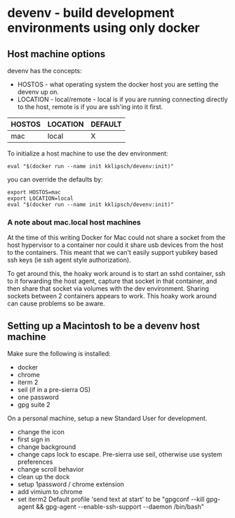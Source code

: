 # devenv - build development environments using only docker

## Host machine options

devenv has the concepts:
- HOSTOS - what operating system the docker host you are setting the devenv up on.
- LOCATION - local/remote - local is if you are running connecting directly to the host, remote is if you are ssh'ing into it first.

| HOSTOS | LOCATION | DEFAULT |
| ------ | -------- | ---- |
| mac | local | X |


To initialize a host machine to use the dev environment:

```
eval "$(docker run --name init kklipsch/devenv:init)"
```

you can override the defaults by:
```
export HOSTOS=mac
export LOCATION=local
eval "$(docker run --name init kklipsch/devenv:init)"
```

### A note about mac.local host machines

At the time of this writing Docker for Mac could not share a socket from the host hypervisor to a container nor could it share usb devices from the host to the containers.  This meant that we can't easily support yubikey based ssh keys (ie ssh agent style authorization).

To get around this, the hoaky work around is to start an sshd container, ssh to it forwarding the host agent, capture that socket in that container, and then share that socket via volumes with the dev environment.  Sharing sockets between 2 containers appears to work.  This hoaky work around can cause problems so be aware.

## Setting up a Macintosh to be a devenv host machine

Make sure the following is installed:
- docker
- chrome
- iterm 2
- seil (if in a pre-sierra OS)
- one password
- gpg suite 2

On a personal machine, setup a new Standard User for development.

- change the icon
- first sign in
- change background
- change caps lock to escape. Pre-sierra use seil, otherwise use system preferences
- change scroll behavior
- clean up the dock
- setup 1password / chrome extension
- add vimium to chrome
- set iterm2 Default profile 'send text at start' to be "gpgconf --kill gpg-agent && gpg-agent --enable-ssh-support --daemon /bin/bash"

